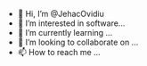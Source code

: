 - 👋 Hi, I’m @JehacOvidiu
- 👀 I’m interested in software...
- 🌱 I’m currently learning ...
- 💞️ I’m looking to collaborate on ...
- 📫 How to reach me ...

<!---
JehacOvidiu/JehacOvidiu is a ✨ special ✨ repository because its `README.md` (this file) appears on your GitHub profile.
You can click the Preview link to take a look at your changes.
--->
